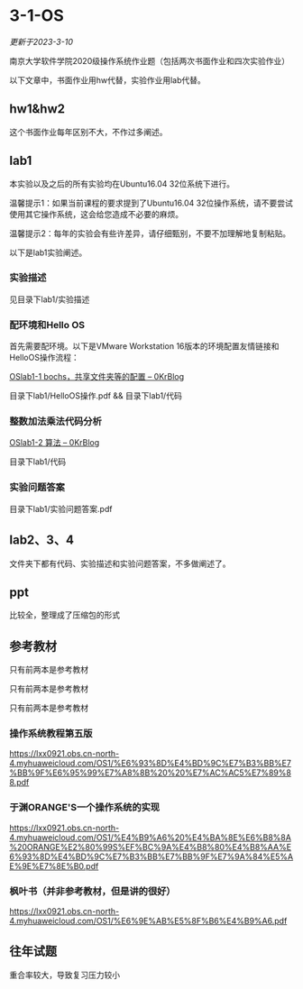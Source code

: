 # 3-1-OS
*更新于2023-3-10*

南京大学软件学院2020级操作系统作业题（包括两次书面作业和四次实验作业）

以下文章中，书面作业用hw代替，实验作业用lab代替。

## hw1&hw2

这个书面作业每年区别不大，不作过多阐述。

## lab1

本实验以及之后的所有实验均在Ubuntu16.04 32位系统下进行。

温馨提示1：如果当前课程的要求提到了Ubuntu16.04 32位操作系统，请不要尝试使用其它操作系统，这会给您造成不必要的麻烦。

温馨提示2：每年的实验会有些许差异，请仔细甄别，不要不加理解地复制粘贴。

以下是lab1实验阐述。

### 实验描述

见目录下lab1/实验描述

### 配环境和Hello OS

首先需要配环境。以下是VMware Workstation 16版本的环境配置友情链接和HelloOS操作流程：

[OSlab1-1 bochs，共享文件夹等的配置 – 0KrBlog](http://123.56.105.174/2022/09/28/oslab1-1-bochs，共享文件夹等的配置/)

目录下lab1/HelloOS操作.pdf && 目录下lab1/代码

### 整数加法乘法代码分析

[OSlab1-2 算法 – 0KrBlog](http://123.56.105.174/2022/10/21/oslab1-2-算法/)

目录下lab1/代码

### 实验问题答案

目录下lab1/实验问题答案.pdf

## lab2、3、4

文件夹下都有代码、实验描述和实验问题答案，不多做阐述了。

## ppt

比较全，整理成了压缩包的形式

## 参考教材

只有前两本是参考教材

只有前两本是参考教材

只有前两本是参考教材

### 操作系统教程第五版

https://lxx0921.obs.cn-north-4.myhuaweicloud.com/OS1/%E6%93%8D%E4%BD%9C%E7%B3%BB%E7%BB%9F%E6%95%99%E7%A8%8B%20%20%E7%AC%AC5%E7%89%88.pdf

### 于渊ORANGE'S一个操作系统的实现

https://lxx0921.obs.cn-north-4.myhuaweicloud.com/OS1/%E4%B9%A6%20%E4%BA%8E%E6%B8%8A%20ORANGE%E2%80%99S%EF%BC%9A%E4%B8%80%E4%B8%AA%E6%93%8D%E4%BD%9C%E7%B3%BB%E7%BB%9F%E7%9A%84%E5%AE%9E%E7%8E%B0.pdf

### 枫叶书（并非参考教材，但是讲的很好）

https://lxx0921.obs.cn-north-4.myhuaweicloud.com/OS1/%E6%9E%AB%E5%8F%B6%E4%B9%A6.pdf

## 往年试题

重合率较大，导致复习压力较小

### 

